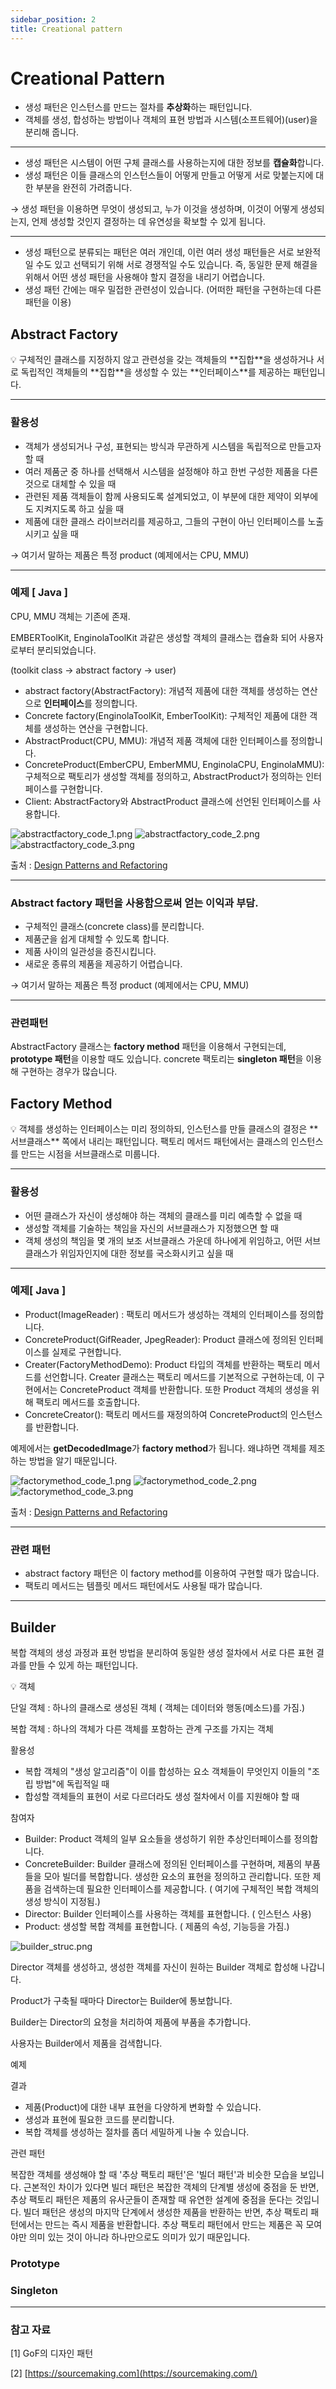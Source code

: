 ```yaml
---
sidebar_position: 2
title: Creational pattern
---
```


# Creational Pattern

- 생성 패턴은 인스턴스를 만드는 절차를 **추상화**하는 패턴입니다.
- 객체를 생성, 합성하는 방법이나 객체의 표현 방법과 시스템(소프트웨어)(user)을 분리해 줍니다.

---

- 생성 패턴은 시스템이 어떤 구체 클래스를 사용하는지에 대한 정보를 **캡슐화**합니다.
- 생성 패턴은 이들 클래스의 인스턴스들이 어떻게 만들고 어떻게 서로 맞붙는지에 대한 부분을 완전히 가려줍니다.

→ 생성 패턴을 이용하면 무엇이 생성되고, 누가 이것을 생성하며, 이것이 어떻게 생성되는지, 언제 생성할 것인지 결정하는 데 유연성을 확보할 수 있게 됩니다.

---

- 생성 패턴으로 분류되는 패턴은 여러 개인데, 이런 여러 생성 패턴들은 서로 보완적일 수도 있고 선택되기 위해 서로 경쟁적일 수도 있습니다. 즉, 동일한 문제 해결을 위해서 어떤 생성 패턴을 사용해야 할지 결정을 내리기 어렵습니다.
- 생성 패턴 간에는 매우 밀접한 관련성이 있습니다. (어떠한 패턴을 구현하는데 다른 패턴을 이용)

## Abstract Factory

<aside>
💡 구체적인 클래스를 지정하지 않고 관련성을 갖는 객체들의 **집합**을 생성하거나 서로 독립적인 객체들의 **집합**을 생성할 수 있는 **인터페이스**를 제공하는 패턴입니다.

</aside>

---

### 활용성

- 객체가 생성되거나 구성, 표현되는 방식과 무관하게 시스템을 독립적으로 만들고자 할 때
- 여러 제품군 중 하나를 선택해서 시스템을 설정해야 하고 한번 구성한 제품을 다른 것으로 대체할 수 있을 때
- 관련된 제품 객체들이 함께 사용되도록 설계되었고, 이 부분에 대한 제약이 외부에도 지켜지도록 하고 싶을 때
- 제품에 대한 클래스 라이브러리를 제공하고, 그들의 구현이 아닌 인터페이스를 노출시키고 싶을 때

→ 여기서 말하는 제품은 특정 product (예제에서는 CPU, MMU)

---

### 예제 [ Java ]

CPU, MMU 객체는 기존에 존재.

EMBERToolKit, EnginolaToolKit 과같은 생성할 객체의 클래스는 캡슐화 되어 사용자로부터 분리되었습니다.

(toolkit class → abstract factory → user)

- abstract factory(AbstractFactory): 개념적 제품에 대한 객체를 생성하는 연산으로 **인터페이스**를 정의합니다.
- Concrete factory(EnginolaToolKit, EmberToolKit): 구체적인 제품에 대한 객체를 생성하는 연산을 구현합니다.
- AbstractProduct(CPU, MMU): 개념적 제품 객체에 대한 인터페이스를 정의합니다.
- ConcreteProduct(EmberCPU, EmberMMU, EnginolaCPU, EnginolaMMU): 구체적으로 팩토리가 생성할 객체를 정의하고, AbstractProduct가 정의하는 인터페이스를 구현합니다.
- Client: AbstractFactory와 AbstractProduct 클래스에 선언된 인터페이스를 사용합니다.

![abstractfactory_code_1.png](image/abstractfactory_code_1.png)
![abstractfactory_code_2.png](image/abstractfactory_code_2.png)
![abstractfactory_code_3.png](image/abstractfactory_code_3.png)

출처 : [Design Patterns and Refactoring](https://sourcemaking.com/design_patterns/abstract_factory/java/1)

---

### Abstract factory 패턴을 사용함으로써 얻는 이익과 부담.

- 구체적인 클래스(concrete class)를 분리합니다.
- 제품군을 쉽게 대체할 수 있도록 합니다.
- 제품 사이의 일관성을 증진시킵니다.
- 새로운 종류의 제품을 제공하기 어렵습니다.

→ 여기서 말하는 제품은 특정 product (예제에서는 CPU, MMU)

---

### 관련패턴

AbstractFactory 클래스는 **factory method** 패턴을 이용해서 구현되는데, **prototype 패턴**을 이용할 때도 있습니다. concrete 팩토리는 **singleton 패턴**을 이용해 구현하는 경우가 많습니다.

## Factory Method

<aside>
💡 객체를 생성하는 인터페이스는 미리 정의하되, 인스턴스를 만들 클래스의 결정은 **서브클래스** 쪽에서 내리는 패턴입니다. 팩토리 메서드 패턴에서는 클래스의 인스턴스를 만드는 시점을 서브클래스로 미룹니다.

</aside>

---

### 활용성

- 어떤 클래스가 자신이 생성해야 하는 객체의 클래스를 미리 예측할 수 없을 때
- 생성할 객체를 기술하는 책임을 자신의 서브클래스가 지정했으면 할 때
- 객체 생성의 책임을 몇 개의 보조 서브클래스 가운데 하나에게 위임하고, 어떤 서브클래스가 위임자인지에 대한 정보를 국소화시키고 싶을 때

---

### 예제[ Java ]

- Product(ImageReader) : 팩토리 메서드가 생성하는 객체의 인터페이스를 정의합니다.
- ConcreteProduct(GifReader, JpegReader): Product 클래스에 정의된 인터페이스를 실제로 구현합니다.
- Creater(FactoryMethodDemo): Product 타입의 객체를 반환하는 팩토리 메서드를 선언합니다. Creater  클래스는 팩토리 메서드를 기본적으로 구현하는데, 이 구현에서는 ConcreteProduct 객체를 반환합니다. 또한 Product 객체의 생성을 위해 팩토리 메서드를 호출합니다.
- ConcreteCreator(): 팩토리 메서드를 재정의하여 ConcreteProduct의 인스턴스를 반환합니다.

예제에서는 **getDecodedImage**가 **factory method**가 됩니다. 왜냐하면 객체를 제조하는 방법을 알기 때문입니다.

![factorymethod_code_1.png](image/factorymethod_code_1.png)
![factorymethod_code_2.png](image/factorymethod_code_2.png)
![factorymethod_code_3.png](image/factorymethod_code_3.png)

출처 : [Design Patterns and Refactoring](https://sourcemaking.com/design_patterns/factory_method/java/1)

---

### 관련 패턴

- abstract factory 패턴은 이 factory method를 이용하여 구현할 때가 많습니다.
- 팩토리 메서드는 템플릿 메서드 패턴에서도 사용될 때가 많습니다.

---

## Builder

복합 객체의 생성 과정과 표현 방법을 분리하여 동일한 생성 절차에서 서로 다른 표현 결과를 만들 수 있게 하는 패턴입니다.

<aside>
💡 객체

단일 객체 : 하나의 클래스로 생성된 객체 ( 객체는 데이터와 행동(메소드)를 가짐.)

복합 객체 : 하나의 객체가 다른 객체를 포함하는 관계 구조를 가지는 객체

</aside>

활용성

- 복합 객체의 "생성 알고리즘"이 이를 합성하는 요소 객체들이 무엇인지 이들의 "조립 방법"에 독립적일 때
- 합성할 객체들의 표현이 서로 다르더라도 생성 절차에서 이를 지원해야 할 때

참여자

- Builder: Product 객체의 일부 요소들을 생성하기 위한 추상인터페이스를 정의합니다.
- ConcreteBuilder: Builder 클래스에 정의된 인터페이스를 구현하며, 제품의 부품들을 모아 빌더를 복합합니다. 생성한 요소의 표현을 정의하고 관리합니다. 또한 제품을 검색하는데 필요한 인터페이스를 제공합니다. ( 여기에 구체적인 복합 객체의 생성 방식이 지정됨.)
- Director: Builder 인터페이스를 사용하는 객체를 표현합니다. ( 인스턴스 사용)
- Product: 생성할 복합 객체를 표현합니다. ( 제품의 속성, 기능등을 가짐.)

![builder_struc.png](image/builder_struc.png)

Director 객체를 생성하고, 생성한 객체를 자신이 원하는 Builder 객체로 합성해 나갑니다.

Product가 구축될 때마다 Director는 Builder에 통보합니다.

Builder는 Director의 요청을 처리하여 제품에 부품을 추가합니다.

사용자는 Builder에서 제품을 검색합니다.

예제

결과

- 제품(Product)에 대한 내부 표현을 다양하게 변화할 수 있습니다.
- 생성과 표현에 필요한 코드를 분리합니다.
- 복합 객체를 생성하는 절차를 좀더 세밀하게 나눌 수 있습니다.

관련 패턴

복잡한 객체를 생성해야 할 때 '추상 팩토리 패턴'은 '빌더 패턴'과 비슷한 모습을 보입니다. 근본적인 차이가 있다면 빌더 패턴은 복잡한 객체의 단계별 생성에 중점을 둔 반면, 추상 팩토리 패턴은 제품의 유사군들이 존재할 때 유연한 설계에 중점을 둔다는 것입니다. 빌더 패턴은 생성의 마지막 단계에서 생성한 제품을 반환하는 반면, 추상 팩토리 패턴에서는 만드는 즉시 제품을 반환합니다. 추상 팩토리 패턴에서 만드는 제품은 꼭 모여야만 의미 있는 것이 아니라 하나만으로도 의미가 있기 때문입니다.

### Prototype

### Singleton

---

### 참고 자료

[1] GoF의 디자인 패턴

[2] [https://sourcemaking.com](https://sourcemaking.com/)